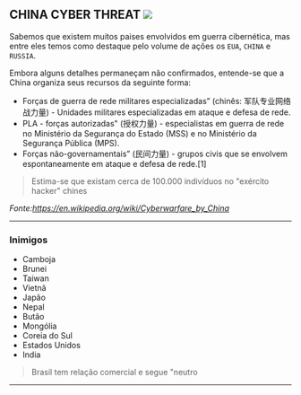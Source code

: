 ## CHINA CYBER THREAT <img src="https://user-images.githubusercontent.com/16530643/159126509-6906910d-4448-424d-b742-58837b61ec68.png" /> 

Sabemos que existem muitos paises envolvidos em guerra cibernética, mas entre eles temos como destaque pelo volume de ações os `EUA`, `CHINA` e `RUSSIA`.

Embora alguns detalhes permaneçam não confirmados, entende-se que a China organiza seus recursos da seguinte forma:
- Forças de guerra de rede militares especializadas” (chinês: 军队专业网络战力量) - Unidades militares especializadas em ataque e defesa de rede.
- PLA - forças autorizadas" (授权力量) - especialistas em guerra de rede no Ministério da Segurança do Estado (MSS) e no Ministério da Segurança Pública (MPS).
- Forças não-governamentais” (民间力量) - grupos civis que se envolvem espontaneamente em ataque e defesa de rede.[1]

> Estima-se que existam cerca de 100.000 indivíduos no "exército hacker" chines

*Fonte:https://en.wikipedia.org/wiki/Cyberwarfare_by_China*

---------------
### Inimigos

- Camboja
- Brunei
- Taiwan
- Vietnã
- Japão
- Nepal
- Butão
- Mongólia
- Coreia do Sul
- Estados Unidos
- India

> Brasil tem relação comercial e segue "neutro

---------------



